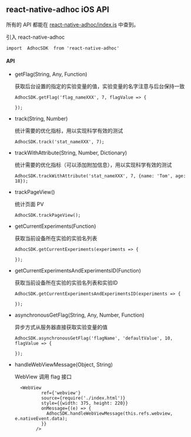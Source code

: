 ## react-native-adhoc iOS API


所有的 API 都能在 [react-native-adhoc/index.js](../index.js) 中查到。

引入 react-native-adhoc

```
import  AdhocSDK  from 'react-native-adhoc'
```

#### API

- getFlag(String, Any, Function)

  获取后台设置的指定的实验变量的值，实验变量的名字注意与后台保持一致
  
  ```
  AdhocSDK.getFlag('flag_nameXXX', 7, flagValue => {
  
  });
  ```
  
- track(String, Number)
  
  统计需要的优化指标，用以实现科学有效的测试
  
  ```
  AdhocSDK.track('stat_nameXXX', 7);
  ```
  
- trackWithAttribute(String, Number, Dictionary)

  统计需要的优化指标（可以添加附加信息），用以实现科学有效的测试 

  ```
  AdhocSDK.trackWithAttribute('stat_nameXXX', 7, {name: 'Tom', age: 18});
  ```

- trackPageView()

  统计页面 PV
  
  ```
  AdhocSDK.trackPageView();
  ```
 
- getCurrentExperiments(Function)

  获取当前设备所在实验的实验名列表
  
  ```
  AdhocSDK.getCurrentExperiments(experiments => {
  
  });
  ```
  
- getCurrentExperimentsAndExperimentsID(Function)

  获取当前设备所在实验的实验名列表和实验ID
  
   ```
  AdhocSDK.getCurrentExperimentsAndExperimentsID(experiments => {
  
  });
  ```

- asynchronousGetFlag(String, Any, Number, Function)

  异步方式从服务器直接获取实验变量的值
  
  ```
  AdhocSDK.asynchronousGetFlag('flagName', 'defaultValue', 10, flagValue => {
  
  });
  ```
  
- handleWebViewMessage(Object, String)

  WebView 调用 flag 接口
  
  ```
    <WebView
            ref={'webview'}
            source={require('./index.html')}
            style={{width: 375, height: 220}}
            onMessage={(e) => {
              AdhocSDK.handleWebViewMessage(this.refs.webview, e.nativeEvent.data);
            }}
          />
  ```